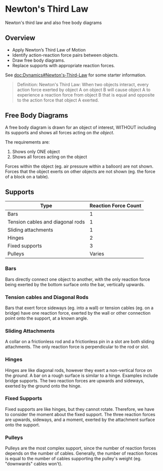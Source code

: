 # Newton's Third Law

Newton's third law and also free body diagrams

## Overview

- Apply Newton’s Third Law of Motion
- Identify action-reaction force pairs between objects.
- Draw free body diagrams.
- Replace supports with appropriate reaction forces.

See <doc:Dynamics#Newton's-Third-Law> for some starter information.

> Definition: Newton's Third Law: When two objects interact, every action force exerted by object A
on object B will cause object A to experience a reaction force
from object B that is equal and opposite to the action force that
object A exerted.

## Free Body Diagrams

A free body diagram is drawn for an object of interest, WITHOUT including its supports and shows all forces acting on _the object_.

The requirements are:
1. Shows only ONE object
2. Shows all forces acting on the object

Forces within the object (eg. air pressure within a balloon) are not shown. Forces that the object exerts on other objects are not 
shown (eg. the force of a block on a table).

## Supports

| Type | Reaction Force Count |
| ---- | --------------------- |
| Bars | 1 |
| Tension cables and diagonal rods | 1 |
| Sliding attachments | 1 |
| Hinges | 2 |
| Fixed supports | 3 |
| Pulleys | Varies |

### Bars

Bars directly connect one object to another, with the only reaction force being exerted by the bottom surface onto the bar, vertically 
upwards.

### Tension cables and Diagonal Rods

Bars that exert force sideways (eg. into a wall) or tension cables (eg. on a bridge) have one reaction force, exerted by the wall or other connection point onto the support, at a known angle.

### Sliding Attachments

A collar on a frictionless rod and a frictionless pin in a slot are both sliding attachments. The only reaction force is perpendicular to the rod or slot.

### Hinges

Hinges are like diagonal rods, however they exert a non-vertical force on the *ground*. A bar on a rough surface is similar to a 
hinge. Examples include bridge supports. The two reaction forces are upwards and sideways, exerted by the ground onto the hinge.

### Fixed Supports

Fixed supports are like hinges, but they cannot rotate. Therefore, we have to consider the moment about the fixed support. The three reaction forces are upwards, sideways, and a moment, exerted by the attachment surface onto the support.

### Pulleys

Pulleys are the most complex support, since the number of reaction forces depends on the number of cables. Generally, the number of 
reaction forces is equal to the number of cables supporting the pulley's weight (eg. "downwards" cables won't).